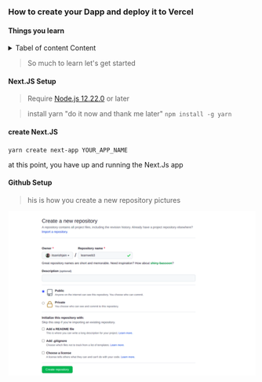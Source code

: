 ### How to create your Dapp and deploy it to Vercel

#### Things you learn

<details>
<summary>Tabel of content Content</summary>

  - Setting up your Github and creating your project
  - Setting up Next.JS 
  - How to Write and Deploy your Smart contracts using Remix ID to the Testnets
  - How to connect your Smart contract with Next.JS using ethers.js
  - How to deploy your Dapp to Vercel
</details>

> So much to learn let's get started

#### Next.JS  Setup 
> Require
[Node.js 12.22.0](https://nodejs.org/) or later

> install yarn "do it now and thank me later"
`npm install -g yarn`

#### create Next.JS 
`yarn create next-app YOUR_APP_NAME`

at this point, you have up and running the Next.Js app


#### Github Setup

> his is how you create a new repository
pictures

![image1](images/1.png)
